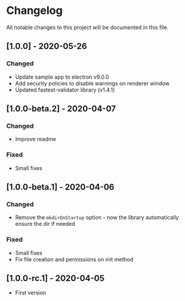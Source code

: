 # Changelog

All notable changes to this project will be documented in this file.

## [1.0.0] - 2020-05-26
### Changed
- Update sample app to electron v9.0.0
- Add security policies to disable warnings on renderer window
- Updated fastest-validator library (v1.4.1)


## [1.0.0-beta.2] - 2020-04-07
### Changed
- Improve readme
### Fixed
- Small fixes


## [1.0.0-beta.1] - 2020-04-06
### Changed
- Remove the `mkdirOnStartup` option - now the library automatically ensure the dir if needed
### Fixed
- Small fixes
- Fix file creation and permissions on init method


## [1.0.0-rc.1] - 2020-04-05
- First version